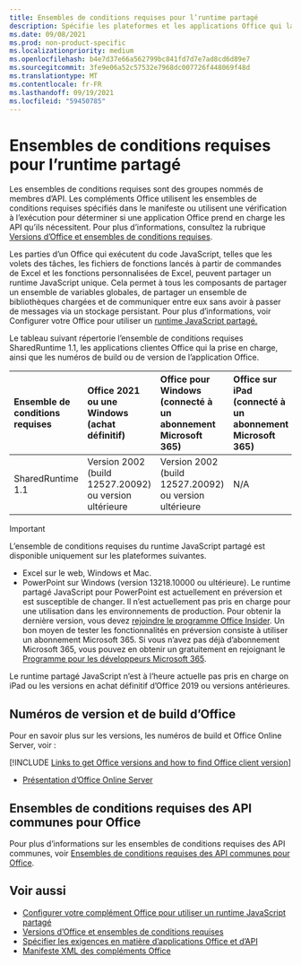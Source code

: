 ```yaml
---
title: Ensembles de conditions requises pour l’runtime partagé
description: Spécifie les plateformes et les applications Office qui la prise en charge des API SharedRuntime.
ms.date: 09/08/2021
ms.prod: non-product-specific
ms.localizationpriority: medium
ms.openlocfilehash: b4e7d37e66a562799bc841fd7d7e7ad8cd6d89e7
ms.sourcegitcommit: 3fe9e06a52c57532e7968dc007726f448069f48d
ms.translationtype: MT
ms.contentlocale: fr-FR
ms.lasthandoff: 09/19/2021
ms.locfileid: "59450785"
---
```

# <a name="shared-runtime-requirement-sets"></a>Ensembles de conditions requises pour l’runtime partagé

Les ensembles de conditions requises sont des groupes nommés de membres d’API. Les compléments Office utilisent les ensembles de conditions requises spécifiés dans le manifeste ou utilisent une vérification à l’exécution pour déterminer si une application Office prend en charge les API qu’ils nécessitent. Pour plus d’informations, consultez la rubrique [Versions d’Office et ensembles de conditions requises](../../develop/office-versions-and-requirement-sets.md).

Les parties d’un Office qui exécutent du code JavaScript, telles que les volets des tâches, les fichiers de fonctions lancés à partir de commandes de Excel et les fonctions personnalisées de Excel, peuvent partager un runtime JavaScript unique. Cela permet à tous les composants de partager un ensemble de variables globales, de partager un ensemble de bibliothèques chargées et de communiquer entre eux sans avoir à passer de messages via un stockage persistant. Pour plus d’informations, voir Configurer votre Office pour utiliser un [runtime JavaScript partagé.](../../develop/configure-your-add-in-to-use-a-shared-runtime.md)

Le tableau suivant répertorie l’ensemble de conditions requises SharedRuntime 1.1, les applications clientes Office qui la prise en charge, ainsi que les numéros de build ou de version de l’application Office.

| Ensemble de conditions requises | Office 2021 ou une Windows<br>(achat définitif) | Office pour Windows<br>(connecté à un abonnement Microsoft 365) | Office sur iPad<br>(connecté à un abonnement Microsoft 365) | Office sur Mac<br>(connecté à un abonnement Microsoft 365) | Office sur le web | Office Online Server |
|:-----|:-----|:-----|:-----|:-----|:-----|:-----|
| SharedRuntime 1.1  | Version 2002 (build 12527.20092) ou version ultérieure | Version 2002 (build 12527.20092) ou version ultérieure | N/A | 16.35 ou version ultérieure | Février 2020 | N/A |

> [!IMPORTANT]
> L’ensemble de conditions requises du runtime JavaScript partagé est disponible uniquement sur les plateformes suivantes.
>
> - Excel sur le web, Windows et Mac.
> - PowerPoint sur Windows (version 13218.10000 ou ultérieure). Le runtime partagé JavaScript pour PowerPoint est actuellement en préversion et est susceptible de changer. Il n’est actuellement pas pris en charge pour une utilisation dans les environnements de production. Pour obtenir la dernière version, vous devez [rejoindre le programme Office Insider](https://insider.office.com/join). Un bon moyen de tester les fonctionnalités en préversion consiste à utiliser un abonnement Microsoft 365. Si vous n’avez pas déjà d’abonnement Microsoft 365, vous pouvez en obtenir un gratuitement en rejoignant le [Programme pour les développeurs Microsoft 365](https://developer.microsoft.com/office/dev-program).
>
> Le runtime partagé JavaScript n’est à l’heure actuelle pas pris en charge on iPad ou les versions en achat définitif d’Office 2019 ou versions antérieures.

## <a name="office-versions-and-build-numbers"></a>Numéros de version et de build d’Office

Pour en savoir plus sur les versions, les numéros de build et Office Online Server, voir :

[!INCLUDE [Links to get Office versions and how to find Office client version](../../includes/links-get-office-versions-builds.md)]
- [Présentation d’Office Online Server](/officeonlineserver/office-online-server-overview)

## <a name="office-common-api-requirement-sets"></a>Ensembles de conditions requises des API communes pour Office

Pour plus d’informations sur les ensembles de conditions requises des API communes, voir [Ensembles de conditions requises des API communes pour Office](office-add-in-requirement-sets.md).

## <a name="see-also"></a>Voir aussi

- [Configurer votre complément Office pour utiliser un runtime JavaScript partagé](../../develop/configure-your-add-in-to-use-a-shared-runtime.md)
- [Versions d’Office et ensembles de conditions requises](../../develop/office-versions-and-requirement-sets.md)
- [Spécifier les exigences en matière d’applications Office et d’API](../../develop/specify-office-hosts-and-api-requirements.md)
- [Manifeste XML des compléments Office](../../develop/add-in-manifests.md)
